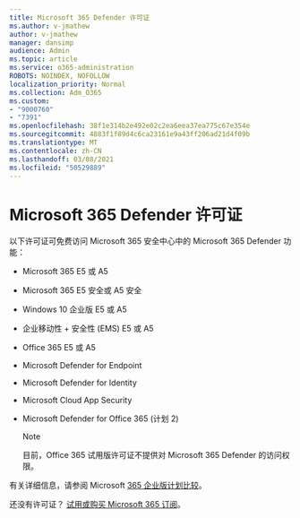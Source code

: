```yaml
---
title: Microsoft 365 Defender 许可证
ms.author: v-jmathew
author: v-jmathew
manager: dansimp
audience: Admin
ms.topic: article
ms.service: o365-administration
ROBOTS: NOINDEX, NOFOLLOW
localization_priority: Normal
ms.collection: Adm_O365
ms.custom:
- "9000760"
- "7391"
ms.openlocfilehash: 38f1e314b2e492e02c2ea6eea37ea775c67e354e
ms.sourcegitcommit: 4883f1f89d4c6ca23161e9a43ff206ad21d4f09b
ms.translationtype: MT
ms.contentlocale: zh-CN
ms.lasthandoff: 03/08/2021
ms.locfileid: "50529889"
---
```

# <a name="licenses-for-microsoft-365-defender"></a>Microsoft 365 Defender 许可证

以下许可证可免费访问 Microsoft 365 安全中心中的 Microsoft 365 Defender 功能：

- Microsoft 365 E5 或 A5
- Microsoft 365 E5 安全或 A5 安全
- Windows 10 企业版 E5 或 A5
- 企业移动性 + 安全性 (EMS) E5 或 A5
- Office 365 E5 或 A5
- Microsoft Defender for Endpoint
- Microsoft Defender for Identity
- Microsoft Cloud App Security
- Microsoft Defender for Office 365 (计划 2) 

    > [!NOTE]
    > 目前，Office 365 试用版许可证不提供对 Microsoft 365 Defender 的访问权限。

有关详细信息，请参阅 Microsoft [365 企业版计划比较](https://go.microsoft.com/fwlink/?linkid=2143458)。

还没有许可证？ [试用或购买 Microsoft 365 订阅](https://go.microsoft.com/fwlink/?linkid=2143625)。
